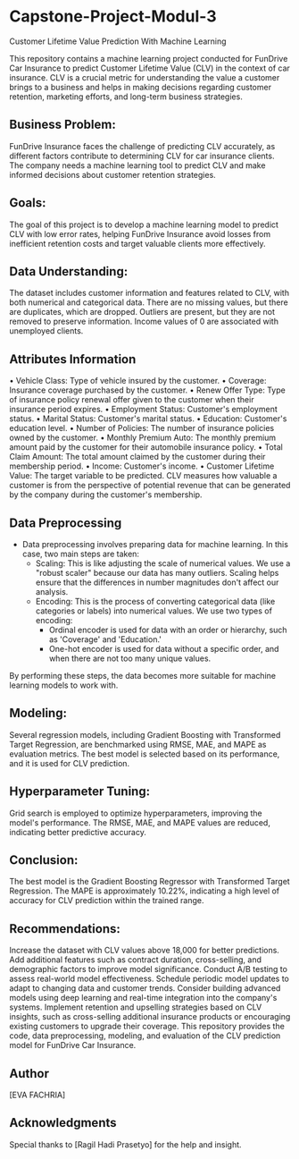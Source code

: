 # Capstone-Project-Modul-3
Customer Lifetime Value Prediction With Machine Learning

This repository contains a machine learning project conducted for FunDrive Car Insurance to predict Customer Lifetime Value (CLV) in the context of car insurance. CLV is a crucial metric for understanding the value a customer brings to a business and helps in making decisions regarding customer retention, marketing efforts, and long-term business strategies.

## Business Problem:
FunDrive Insurance faces the challenge of predicting CLV accurately, as different factors contribute to determining CLV for car insurance clients. The company needs a machine learning tool to predict CLV and make informed decisions about customer retention strategies.

## Goals:
The goal of this project is to develop a machine learning model to predict CLV with low error rates, helping FunDrive Insurance avoid losses from inefficient retention costs and target valuable clients more effectively.

## Data Understanding:
The dataset includes customer information and features related to CLV, with both numerical and categorical data. There are no missing values, but there are duplicates, which are dropped. Outliers are present, but they are not removed to preserve information. Income values of 0 are associated with unemployed clients.

## Attributes Information
•	Vehicle Class: Type of vehicle insured by the customer.
•	Coverage: Insurance coverage purchased by the customer.
•	Renew Offer Type: Type of insurance policy renewal offer given to the customer when their insurance period expires.
•	Employment Status: Customer's employment status.
•	Marital Status: Customer's marital status.
•	Education: Customer's education level.
•	Number of Policies: The number of insurance policies owned by the customer.
•	Monthly Premium Auto: The monthly premium amount paid by the customer for their automobile insurance policy.
•	Total Claim Amount: The total amount claimed by the customer during their membership period.
•	Income: Customer's income.
•	Customer Lifetime Value: The target variable to be predicted. CLV measures how valuable a customer is from the perspective of potential revenue that can be generated by the company during the customer's membership.

## Data Preprocessing
- Data preprocessing involves preparing data for machine learning. In this case, two main steps are taken:
  - Scaling: This is like adjusting the scale of numerical values. We use a "robust scaler" because our data has many outliers. Scaling helps ensure that the differences in number magnitudes don't affect our analysis.
  - Encoding: This is the process of converting categorical data (like categories or labels) into numerical values. We use two types of encoding:
    - Ordinal encoder is used for data with an order or hierarchy, such as 'Coverage' and 'Education.'
    - One-hot encoder is used for data without a specific order, and when there are not too many unique values.

By performing these steps, the data becomes more suitable for machine learning models to work with.


## Modeling:
Several regression models, including Gradient Boosting with Transformed Target Regression, are benchmarked using RMSE, MAE, and MAPE as evaluation metrics. The best model is selected based on its performance, and it is used for CLV prediction.

## Hyperparameter Tuning:
Grid search is employed to optimize hyperparameters, improving the model's performance. The RMSE, MAE, and MAPE values are reduced, indicating better predictive accuracy.

## Conclusion:
The best model is the Gradient Boosting Regressor with Transformed Target Regression. The MAPE is approximately 10.22%, indicating a high level of accuracy for CLV prediction within the trained range.

## Recommendations:

Increase the dataset with CLV values above 18,000 for better predictions.
Add additional features such as contract duration, cross-selling, and demographic factors to improve model significance.
Conduct A/B testing to assess real-world model effectiveness.
Schedule periodic model updates to adapt to changing data and customer trends.
Consider building advanced models using deep learning and real-time integration into the company's systems.
Implement retention and upselling strategies based on CLV insights, such as cross-selling additional insurance products or encouraging existing customers to upgrade their coverage.
This repository provides the code, data preprocessing, modeling, and evaluation of the CLV prediction model for FunDrive Car Insurance.

## Author
[EVA FACHRIA]

## Acknowledgments
Special thanks to [Ragil Hadi Prasetyo] for the help and insight.
